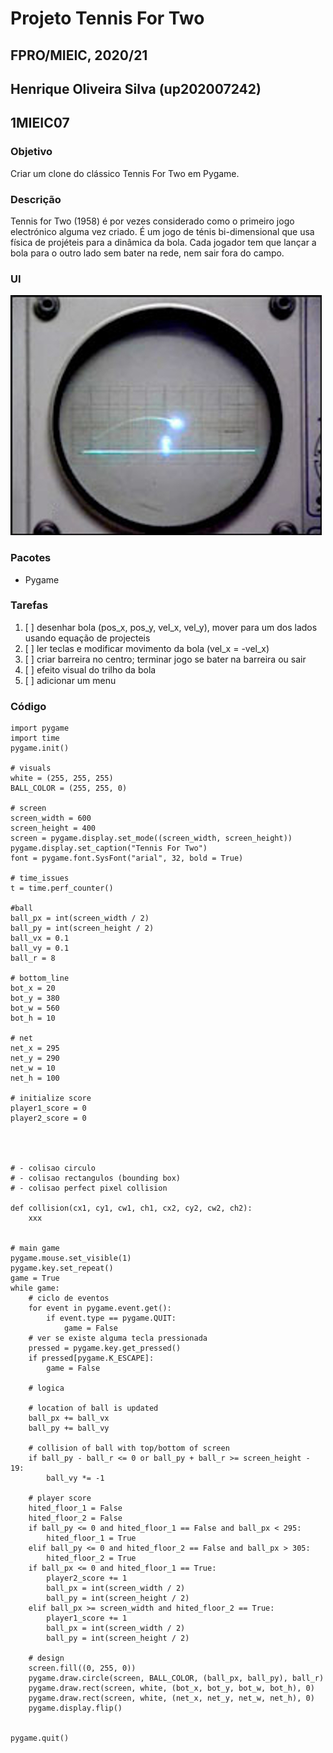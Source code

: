 # Projeto Tennis For Two
## FPRO/MIEIC, 2020/21
## Henrique Oliveira Silva (up202007242)
## 1MIEIC07

### Objetivo

Criar um clone do clássico Tennis For Two em Pygame.

### Descrição

Tennis for Two (1958) é por vezes considerado como o primeiro jogo electrónico alguma vez criado. É um jogo de ténis bi-dimensional que usa física de projéteis para a dinâmica da bola. Cada jogador tem que lançar a bola para o outro lado sem bater na rede, nem sair fora do campo.

### UI

![UI](ui.jpg)

### Pacotes

- Pygame

### Tarefas

1. [ ] desenhar bola (pos\_x, pos\_y, vel\_x, vel\_y), mover para um dos lados usando equação de projecteis
1. [ ] ler teclas e modificar movimento da bola (vel\_x = -vel\_x)
1. [ ] criar barreira no centro; terminar jogo se bater na barreira ou sair
1. [ ] efeito visual do trilho da bola
1. [ ] adicionar um menu

### Código

    import pygame
    import time 
    pygame.init()

    # visuals
    white = (255, 255, 255)
    BALL_COLOR = (255, 255, 0)

    # screen
    screen_width = 600
    screen_height = 400
    screen = pygame.display.set_mode((screen_width, screen_height))
    pygame.display.set_caption("Tennis For Two")
    font = pygame.font.SysFont("arial", 32, bold = True)

    # time_issues
    t = time.perf_counter()

    #ball 
    ball_px = int(screen_width / 2)
    ball_py = int(screen_height / 2)
    ball_vx = 0.1
    ball_vy = 0.1
    ball_r = 8

    # bottom_line
    bot_x = 20
    bot_y = 380
    bot_w = 560
    bot_h = 10

    # net
    net_x = 295
    net_y = 290
    net_w = 10
    net_h = 100

    # initialize score
    player1_score = 0
    player2_score = 0




    # - colisao circulo
    # - colisao rectangulos (bounding box)
    # - colisao perfect pixel collision

    def collision(cx1, cy1, cw1, ch1, cx2, cy2, cw2, ch2):
        xxx


    # main game
    pygame.mouse.set_visible(1)
    pygame.key.set_repeat()
    game = True
    while game:
        # ciclo de eventos
        for event in pygame.event.get():
            if event.type == pygame.QUIT:
                game = False
        # ver se existe alguma tecla pressionada
        pressed = pygame.key.get_pressed()
        if pressed[pygame.K_ESCAPE]:
            game = False
        
        # logica
    
        # location of ball is updated
        ball_px += ball_vx
        ball_py += ball_vy
    
        # collision of ball with top/bottom of screen
        if ball_py - ball_r <= 0 or ball_py + ball_r >= screen_height - 19:
            ball_vy *= -1
    
        # player score
        hited_floor_1 = False
        hited_floor_2 = False
        if ball_py <= 0 and hited_floor_1 == False and ball_px < 295:
            hited_floor_1 = True
        elif ball_py <= 0 and hited_floor_2 == False and ball_px > 305:
            hited_floor_2 = True        
        if ball_px <= 0 and hited_floor_1 == True:
            player2_score += 1
            ball_px = int(screen_width / 2)
            ball_py = int(screen_height / 2)
        elif ball_px >= screen_width and hited_floor_2 == True:
            player1_score += 1
            ball_px = int(screen_width / 2)
            ball_py = int(screen_height / 2)
    
        # design
        screen.fill((0, 255, 0))
        pygame.draw.circle(screen, BALL_COLOR, (ball_px, ball_py), ball_r)
        pygame.draw.rect(screen, white, (bot_x, bot_y, bot_w, bot_h), 0)
        pygame.draw.rect(screen, white, (net_x, net_y, net_w, net_h), 0)
        pygame.display.flip()


    pygame.quit()
